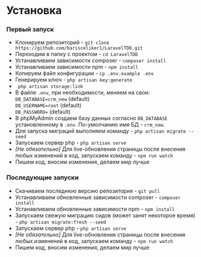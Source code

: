 # Установка


### Первый запуск

- Клонируем репозиторий - `git clone https://github.com/barisceliker1/LaravelTDD.git`
- Переходим в папку с проектом - `cd LaravelTDD`
- Устанавливаем зависимости composer - `composer install`
- Устанавливаем зависимости npm - `npm install`
- Копируем файл конфигурации - `cp .env.example .env`
- Генерируем ключ - `php artisan key:generate`
- ``` php artisan storage:link```
- В файле `.env`, при необходимости, меняем на свои: <br/>`DB_DATABASE=crm_new` (default)<br/> `DB_USERNAME=root` (default)<br/> `DB_PASSWORD=` (default)
- В phpMyAdmin создаем базу данных согласно `DB_DATABASE` установленному в `.env`. По-умолчанию имя БД - `crm_new`. 
- Для запуска миграций выполняем команду - `php artisan migrate --seed`
- Запускаем сервер php - `php artisan serve`
- *[Hе обязательно]* Для live-обновления страницы после внесения любых изменений в код, запускаем команду - `npm run watch`
- Пишем код, вносим изменения, делаем мир лучше

### Последующие запуски

- Скачиваем последнюю версию репозитория - `git pull`
- Устанавливаем обновленные зависимости composer - `composer install`
- Устанавливаем обновленные зависимости npm - `npm install`
- Запускаем свежую миграцию сидов (может занят некоторое время) - `php artisan migrate:fresh --seed`
- Запускаем сервер php - `php artisan serve`
- *[Не обязательно]* Для live-обновления страницы после внесения любых изменений в код, запускаем команду - `npm run watch`
- Пишем код, вносим изменения, делаем мир лучше

